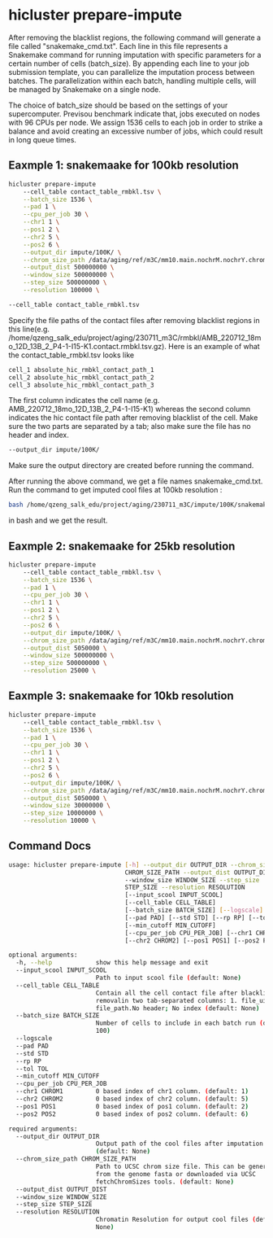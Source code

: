 # hicluster prepare-impute

After removing the blacklist regions, the following command will generate a file called "snakemake_cmd.txt". Each line in this file represents a Snakemake command for running imputation with specific parameters for a certain number of cells (batch_size). By appending each line to your job submission template, you can parallelize the imputation process between batches. The parallelization within each batch, handling multiple cells, will be managed by Snakemake on a single node.

The choice of batch_size should be based on the settings of your supercomputer. Previsou benchmark indicate that, jobs executed on nodes with 96 CPUs per node. We assign 1536 cells to each job in order to strike a balance and avoid creating an excessive number of jobs, which could result in long queue times.

## Eaxmple 1: snakemaake for 100kb resolution
```bash 
hicluster prepare-impute 
    --cell_table contact_table_rmbkl.tsv \
    --batch_size 1536 \
    --pad 1 \
    --cpu_per_job 30 \
    --chr1 1 \
    --pos1 2 \
    --chr2 5 \
    --pos2 6 \
    --output_dir impute/100K/ \
    --chrom_size_path /data/aging/ref/m3C/mm10.main.nochrM.nochrY.chrom.sizes \
    --output_dist 500000000 \
    --window_size 500000000 \
    --step_size 500000000 \
    --resolution 100000 \
```

```bash
--cell_table contact_table_rmbkl.tsv
```
Specify the file paths of the contact files after removing blacklist regions in this line(e.g. /home/qzeng_salk_edu/project/aging/230711_m3C/rmbkl/AMB_220712_18mo_12D_13B_2_P4-1-I15-K1.contact.rmbkl.tsv.gz). Here is an example of what the contact_table_rmbkl.tsv looks like

```bash
cell_1 absolute_hic_rmbkl_contact_path_1
cell_2 absolute_hic_rmbkl_contact_path_2
cell_3 absolute_hic_rmbkl_contact_path_3
```
The first column indicates the cell name (e.g. AMB_220712_18mo_12D_13B_2_P4-1-I15-K1) whereas the second column indicates the hic contact file path after removing blacklist of the cell. Make sure the two parts are separated by a tab; also make sure the file has no header and index.

```bash
--output_dir impute/100K/
```
Make sure the output directory are created before running the command. 

After running the above command, we get a file names snakemake_cmd.txt. Run the command to get imputed cool files at 100kb resolution :
```bash
bash /home/qzeng_salk_edu/project/aging/230711_m3C/impute/100K/snakemake_cmd.txt 
```
 in bash and we get the result.

## Eaxmple 2: snakemaake for 25kb resolution
```bash
hicluster prepare-impute 
    --cell_table contact_table_rmbkl.tsv \
    --batch_size 1536 \
    --pad 1 \
    --cpu_per_job 30 \
    --chr1 1 \
    --pos1 2 \
    --chr2 5 \
    --pos2 6 \
    --output_dir impute/100K/ \
    --chrom_size_path /data/aging/ref/m3C/mm10.main.nochrM.nochrY.chrom.sizes \
    --output_dist 5050000 \
    --window_size 500000000 \
    --step_size 500000000 \
    --resolution 25000 \
```

## Eaxmple 3: snakemaake for 10kb resolution
```bash
hicluster prepare-impute 
    --cell_table contact_table_rmbkl.tsv \
    --batch_size 1536 \
    --pad 1 \
    --cpu_per_job 30 \
    --chr1 1 \
    --pos1 2 \
    --chr2 5 \
    --pos2 6 \
    --output_dir impute/100K/ \
    --chrom_size_path /data/aging/ref/m3C/mm10.main.nochrM.nochrY.chrom.sizes \
    --output_dist 5050000 \
    --window_size 30000000 \
    --step_size 10000000 \
    --resolution 10000 \
```

## Command Docs

```bash 
usage: hicluster prepare-impute [-h] --output_dir OUTPUT_DIR --chrom_size_path
                                CHROM_SIZE_PATH --output_dist OUTPUT_DIST
                                --window_size WINDOW_SIZE --step_size
                                STEP_SIZE --resolution RESOLUTION
                                [--input_scool INPUT_SCOOL]
                                [--cell_table CELL_TABLE]
                                [--batch_size BATCH_SIZE] [--logscale]
                                [--pad PAD] [--std STD] [--rp RP] [--tol TOL]
                                [--min_cutoff MIN_CUTOFF]
                                [--cpu_per_job CPU_PER_JOB] [--chr1 CHROM1]
                                [--chr2 CHROM2] [--pos1 POS1] [--pos2 POS2]

optional arguments:
  -h, --help            show this help message and exit
  --input_scool INPUT_SCOOL
                        Path to input scool file (default: None)
  --cell_table CELL_TABLE
                        Contain all the cell contact file after blacklist
                        removalin two tab-separated columns: 1. file_uid, 2.
                        file_path.No header; No index (default: None)
  --batch_size BATCH_SIZE
                        Number of cells to include in each batch run (default:
                        100)
  --logscale
  --pad PAD
  --std STD
  --rp RP
  --tol TOL
  --min_cutoff MIN_CUTOFF
  --cpu_per_job CPU_PER_JOB
  --chr1 CHROM1         0 based index of chr1 column. (default: 1)
  --chr2 CHROM2         0 based index of chr2 column. (default: 5)
  --pos1 POS1           0 based index of pos1 column. (default: 2)
  --pos2 POS2           0 based index of pos2 column. (default: 6)

required arguments:
  --output_dir OUTPUT_DIR
                        Output path of the cool files after imputation
                        (default: None)
  --chrom_size_path CHROM_SIZE_PATH
                        Path to UCSC chrom size file. This can be generated
                        from the genome fasta or downloaded via UCSC
                        fetchChromSizes tools. (default: None)
  --output_dist OUTPUT_DIST
  --window_size WINDOW_SIZE
  --step_size STEP_SIZE
  --resolution RESOLUTION
                        Chromatin Resolution for output cool files (default:
                        None)
```
